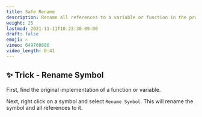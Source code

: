 ```yaml
---
title: Safe Rename
description: Rename all references to a variable or function in the project
weight: 25
lastmod: 2021-11-11T10:23:30-09:00
draft: false
emoji: ✍️
vimeo: 649708686
video_length: 0:41
---
```


## ✨ Trick - Rename Symbol

First, find the original implementation of a function or variable.

Next, right click on a symbol and select `Rename Symbol`. This will rename the symbol and all references to it.